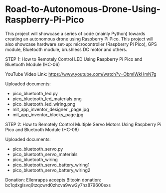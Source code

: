 # Road-to-Autonomous-Drone-Using-Raspberry-Pi-Pico
This project will showcase a series of code (mainly Python) towards creating an autonomous drone using Raspberry Pi Pico. This project will also showcase hardware set-up: microcontroller (Raspberry Pi Pico), GPS module, Bluetooth module, brushless DC motor and others.

STEP 1: How to Remotely Control LED Using Raspberry Pi Pico and Bluetooth Module (HC-06)

YouTube Video Link: https://www.youtube.com/watch?v=ObmIWkHmN7g

Uploaded documents:

- pico_bluetooth_led.py
- pico_bluetooth_led_materials.png
- pico_bluetooth_led_wiring.png
- mit_app_inventor_designer _page.jpg
- mit_app_inventor_blocks_page.jpg

STEP 2: How to Remotely Control Multiple Servo Motors Using Raspberry Pi Pico and Bluetooth Module (HC-06)

Uploaded documents:
- pico_bluetooth_servo.py
- pico_bluetooth_servo_materials
- pico_bluetooth_wiring
- pico_bluetooth_servo_battery_wiring1
- pico_bluetooth_servo_battery_wiring2


Donation: 
Ellenrapps accepts Bitcoin donation: bc1qdxglsvq6tzqcwrd0zhcva9ww2y7hz879600exs
